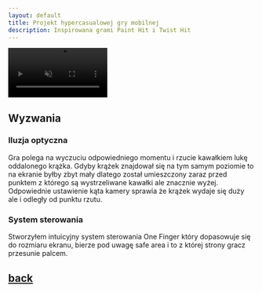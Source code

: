 ```yaml
---
layout: default
title: Projekt hypercasualowej gry mobilnej
description: Inspirowana grami Paint Hit i Twist Hit
---
```

<video width="40%" title="Hypercasual" loop="" autoplay="" playsinline="" muted="true">
<source src="https://v.redd.it/h0qwgkgnqj081/DASH_720.mp4" type="video/mp4">
</video>

## Wyzwania

### Iluzja optyczna

Gra polega na wyczuciu odpowiedniego momentu i rzucie kawałkiem lukę oddalonego krążka. Gdyby krążek znajdował się na tym samym poziomie to na ekranie byłby zbyt mały dlatego został umieszczony zaraz przed punktem z którego są wystrzeliwane kawałki ale znacznie wyżej. Odpowiednie ustawienie kąta kamery sprawia że krążek wydaje się duży ale i odległy od punktu rzutu.

### System sterowania

Stworzyłem intuicyjny system sterowania One Finger który dopasowuje się do rozmiaru ekranu, bierze pod uwagę safe area i to z której strony gracz przesunie palcem. 

## [back](./)
